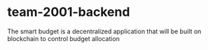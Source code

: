 # team-2001-backend
The smart budget is a decentralized application that will be built on blockchain to control budget allocation
